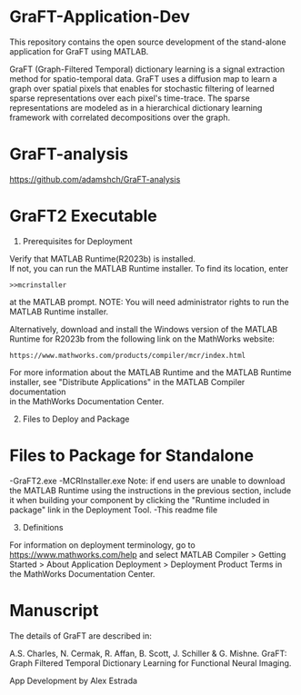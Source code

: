 # GraFT-Application-Dev

This repository contains the open source development of the stand-alone application for GraFT using MATLAB.

GraFT (Graph-Filtered Temporal) dictionary learning is a signal extraction method for spatio-temporal data. GraFT uses a diffusion map to learn a graph over spatial pixels that enables for stochastic filtering of learned sparse representations over each pixel's time-trace. The sparse representations are modeled as in a hierarchical dictionary learning framework with correlated decompositions over the graph.

# GraFT-analysis

https://github.com/adamshch/GraFT-analysis

# GraFT2 Executable

1. Prerequisites for Deployment 

Verify that MATLAB Runtime(R2023b) is installed.   
If not, you can run the MATLAB Runtime installer.
To find its location, enter
  
    >>mcrinstaller
      
at the MATLAB prompt.
NOTE: You will need administrator rights to run the MATLAB Runtime installer. 

Alternatively, download and install the Windows version of the MATLAB Runtime for R2023b 
from the following link on the MathWorks website:

    https://www.mathworks.com/products/compiler/mcr/index.html
   
For more information about the MATLAB Runtime and the MATLAB Runtime installer, see 
"Distribute Applications" in the MATLAB Compiler documentation  
in the MathWorks Documentation Center.

2. Files to Deploy and Package

Files to Package for Standalone 
================================
-GraFT2.exe
-MCRInstaller.exe 
    Note: if end users are unable to download the MATLAB Runtime using the
    instructions in the previous section, include it when building your 
    component by clicking the "Runtime included in package" link in the
    Deployment Tool.
-This readme file 


3. Definitions

For information on deployment terminology, go to
https://www.mathworks.com/help and select MATLAB Compiler >
Getting Started > About Application Deployment >
Deployment Product Terms in the MathWorks Documentation
Center.

# Manuscript

The details of GraFT are described in:

A.S. Charles, N. Cermak, R. Affan, B. Scott, J. Schiller & G. Mishne. GraFT: Graph Filtered Temporal Dictionary Learning for Functional Neural Imaging.

App Development by Alex Estrada
